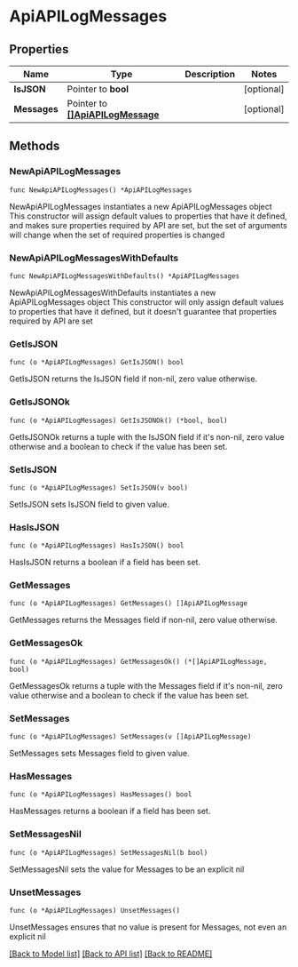 # ApiAPILogMessages

## Properties

Name | Type | Description | Notes
------------ | ------------- | ------------- | -------------
**IsJSON** | Pointer to **bool** |  | [optional] 
**Messages** | Pointer to [**[]ApiAPILogMessage**](ApiAPILogMessage.md) |  | [optional] 

## Methods

### NewApiAPILogMessages

`func NewApiAPILogMessages() *ApiAPILogMessages`

NewApiAPILogMessages instantiates a new ApiAPILogMessages object
This constructor will assign default values to properties that have it defined,
and makes sure properties required by API are set, but the set of arguments
will change when the set of required properties is changed

### NewApiAPILogMessagesWithDefaults

`func NewApiAPILogMessagesWithDefaults() *ApiAPILogMessages`

NewApiAPILogMessagesWithDefaults instantiates a new ApiAPILogMessages object
This constructor will only assign default values to properties that have it defined,
but it doesn't guarantee that properties required by API are set

### GetIsJSON

`func (o *ApiAPILogMessages) GetIsJSON() bool`

GetIsJSON returns the IsJSON field if non-nil, zero value otherwise.

### GetIsJSONOk

`func (o *ApiAPILogMessages) GetIsJSONOk() (*bool, bool)`

GetIsJSONOk returns a tuple with the IsJSON field if it's non-nil, zero value otherwise
and a boolean to check if the value has been set.

### SetIsJSON

`func (o *ApiAPILogMessages) SetIsJSON(v bool)`

SetIsJSON sets IsJSON field to given value.

### HasIsJSON

`func (o *ApiAPILogMessages) HasIsJSON() bool`

HasIsJSON returns a boolean if a field has been set.

### GetMessages

`func (o *ApiAPILogMessages) GetMessages() []ApiAPILogMessage`

GetMessages returns the Messages field if non-nil, zero value otherwise.

### GetMessagesOk

`func (o *ApiAPILogMessages) GetMessagesOk() (*[]ApiAPILogMessage, bool)`

GetMessagesOk returns a tuple with the Messages field if it's non-nil, zero value otherwise
and a boolean to check if the value has been set.

### SetMessages

`func (o *ApiAPILogMessages) SetMessages(v []ApiAPILogMessage)`

SetMessages sets Messages field to given value.

### HasMessages

`func (o *ApiAPILogMessages) HasMessages() bool`

HasMessages returns a boolean if a field has been set.

### SetMessagesNil

`func (o *ApiAPILogMessages) SetMessagesNil(b bool)`

 SetMessagesNil sets the value for Messages to be an explicit nil

### UnsetMessages
`func (o *ApiAPILogMessages) UnsetMessages()`

UnsetMessages ensures that no value is present for Messages, not even an explicit nil

[[Back to Model list]](../README.md#documentation-for-models) [[Back to API list]](../README.md#documentation-for-api-endpoints) [[Back to README]](../README.md)


